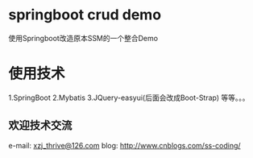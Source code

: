 # springboot crud demo
使用Springboot改造原本SSM的一个整合Demo

# 使用技术
1.SpringBoot
2.Mybatis
3.JQuery-easyui(后面会改成Boot-Strap)
等等。。。

## 欢迎技术交流
e-mail: xzj_thrive@126.com
blog: http://www.cnblogs.com/ss-coding/
